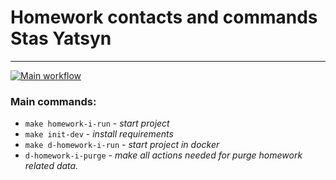 # Homework contacts and commands Stas Yatsyn

***

[![Main workflow](https://github.com/hillel-i-python-pro-i-2022-08-26/generating-words__Stas-Yatsyn/actions/workflows/main-workflow.yml/badge.svg)](https://github.com/hillel-i-python-pro-i-2022-08-26/generating-words__Stas-Yatsyn/actions/workflows/main-workflow.yml)

### Main commands:

* `make homework-i-run` - *start project*
* `make init-dev` - *install requirements*
* `make d-homework-i-run` - *start project in docker*
* `d-homework-i-purge` - *make all actions needed for purge homework related data.*
